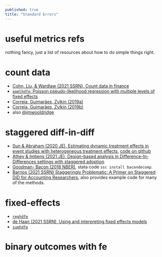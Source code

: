 ```yaml
---
published: true
title: "Standard Errors"
---
```

# useful metrics refs

nothing fancy, just a list of resources about how to do simple things right.

# count data

- [Cohn, Liu, & Wardlaw (2021 SSRN), Count data in finance](https://papers.ssrn.com/sol3/papers.cfm?abstract_id=3800339)
- [`ppmlhdfe`: Poisson pseudo-likelihood regression with multiple levels of fixed effects](http://scorreia.com/software/ppmlhdfe/)
- [Correia, Guimarães, Zylkin (2019a)](http://scorreia.com/research/ppmlhdfe.pdf)
- [Correia, Guimarães, Zylkin (2019b)](http://scorreia.com/research/separation.pdf)
- also [@jmwooldridge](https://twitter.com/jmwooldridge/status/1402044602895503363)

# staggered diff-in-diff

- [Sun & Abraham (2020 JE), Estimating dynamic treatment effects in event studies with heterogeneous treatment effects](https://www.sciencedirect.com/science/article/pii/S030440762030378X), [code on github](https://github.com/lsun20/EventStudyInteract)
- [Athey & Imbens (2021 JE), Design-based analysis in Difference-In-Differences settings with staggered adoption](https://www.sciencedirect.com/science/article/pii/S0304407621000488)
- [Goodman- Bacon (2018 NBER)](https://www.nber.org/papers/w25018), stata code `ssc install bacondecomp`.
- [Barrios (2021 SSRN) Staggeringly Problematic: A Primer on Staggered DiD for Accounting Researchers](https://papers.ssrn.com/sol3/papers.cfm?abstract_id=3794859), also provides example code for many of the methods.

<!-- # robust standard errors

[Cameron & Trivedi](http://cameron.econ.ucdavis.edu/mmabook/mma.html)

> "In microeconometrics applications the model errors are often conditionally heteroskedastic. ... Microeconometric analysis uses robust standard errors [[(White 1980)]](https://www.jstor.org/stable/1912934) wherever possible." p. 74-75

  1. "Robust standard errors" colloquially refer to standard errors calculated using the heteroskedasticity-consistent covariance matrix estimator presented in [White (1980)](https://www.jstor.org/stable/1912934). Sometimes called the "sandwich estimator", because it looks exactly like a sandwich:

<img src="https://arthurhowardmorris.github.io/assets/img/EHW.png" width="400">  



  2. These standard errors are available in most statistical packages as "robust" standard errors. For example, the following from the Stata documentation of the `regress` command:

```
sysuse auto, clear
generate gpmw = ((1/mpg)/weight)*100*1000
regress gpmw foreign
regress gpmw foreign, vce(robust)
``` -->

<!-- # clustered standard errors

[__Cameron & Trivedi (2005)__](http://cameron.econ.ucdavis.edu/mmabook/mma.html) p. 75, 705-707, 829-845 (esp. 834)

> "Guarding against other misspecifications may also be warranted. In particular, when data are clustered standard errors should be robust to clustering." p. 74-75

> "In many microeconometrics applications it is reasonable to assume independence over _i_. However, the errors are potentially (1) __serially correlated__ (i.e. correlated over _t_ for a given _i_) and/or __heteroskedastic__. Valid statistical inference requires controlling for both of these factors. The White heteroskedastic consistent estimator ... is easily extended to short panels since for the _i_th observation the error variance matrix is of finite dimension _T x T_ while _N_ [goes to infinity]." p. 705 NB: the _i_ here are individuals, while the _i_ in the notation of Adabie et al. are observations.

When you have many small clusters, say thousands of firms observed repeatedly over three to five years, then the meat of the sandwich estimator can be replaced with these clusters, as follows:

<img src="https://arthurhowardmorris.github.io/assets/img/LZ.png" width="400">  

1. It is important to note that this estimator _assumes_ that the number of observations within a cluster is small and that the number of clusters is large. Clustering aggregates the clustered observations treats the clusters as ['superobservations'](https://www.stata.com/statalist/archive/2003-05/msg00550.html), thus access to the asymptotic properties of the sandwich estimator relies no longer on the number of observations, but on the number of clusters. As Cameron & Trivedi point out, some stats packages know this and correct the degrees of freedom, to my knowledge `reghdfe` is the most careful about this.

2. To continue the example from above, clustering by manufacturer:

```
split make // make1 is the manufacturer
regress gpmw foreign, vce(cluster make1)  
reghdfe gpmw foreign, cluster(make1) noabsorb
```
  - NB: this is not intended as an example of clustering in a panel, just of the Stata syntax.
  - While not formal in any way, this example points out that clustering is not always conservative, _especially_ when the number of clusters is low.

4. Finally:

> "Once fixed or random individual-specific effects are included the serial correlation in errors can be greatly reduced, but it may not be completely eliminated."


[__Abadie, Athey, Imbens & Wooldridge (2017 NBER), When should you adjust standard errors for clustering?__](https://www.nber.org/papers/w24003)

> "We develop a new perspective on clustering adjustments to standard errors. We argue that there are two potential motivations for such adjustments, one based on clustered sampling, and one based on clustered assignment. Although when researchers look for formal justification for clustering, they typically rely on clustered sampling justifications, __we argue that clustered assignment is more commonly the setting of interest.__ This leads to new conclusions about when to adjust standard errors for clustering, and at what level to do the adjustment."

__Reccomendations:__

1. _"The researcher should assess whether the sampling process is clustered or not, and whether the assignment mechanism is clustered."_
  - _"If the answer to both is no, one should not adjust the standard errors for clustering, irrespective of whether such an adjustment would change the standard errors."_
2. _"We show that the standard Liang-Zeger cluster adjustment is conservative, and further, we derive an estimator for the correct variance that can be used if there is variation in treatment assignment within clusters and the fraction of clusters that is observed is known."_
3. _"This analysis extends to the case where fixed effects are included in the regression at the level of a cluster, with the provision that if there is no heterogeneity in the treatment effects, one need not adjust standard errors for clustering once fixed effects are included."_

[__Petersen (2009 RFS), Estimating Standard Errors in Finance Panel Data Sets: Comparing Approaches__](https://academic.oup.com/rfs/article/22/1/435/1585940?login=true)
[__Gow, Ormazabal & Taylor (2010 TAR), Correcting for Cross‐Sectional and Time‐Series Dependence in Accounting Research__](https://meridian.allenpress.com/accounting-review/article-abstract/85/2/483/53814/Correcting-for-Cross-Sectional-and-Time-Series)

The main takeaway from Petersen(2009) and Gow et al. (2010) is that clustering by time in addition to individual often seems to matter in Finance and Accounting datasets.

Peterson also emphasizes the assumption that the number of clusters should be large in Figure 5, which suggests that clustering on panels shorter than 50 periods can introduce bias into estimation of standard errors.

Petersen provides code on his website to estimate two-way clustered standard errors. His code estimates the variance-covariance matrix using the following steps:

1. estimate the variance-covariance matrix, clustering on the first dimension (lets call this the 'firm' dimension -- in his .ado this is `vcf`)
2. estimate the variance-covariance matrix, clustering on the second dimension (lets call this the 'time' dimension -- in his .ado this is `vct`)
3. estimate the variance-covariance matrix clustering on the interaction of these two dimensions (lets call this `vci`).
4. calculate the two-way clustered variance-covariance matrix as `vc2way = vcf + vct - vci`

`reghdfe` provides a relatively general implementation of high-dimensional clustering, with adjustments for low numbers of clusters.

#### A few additional notes on clustering:

  1. When _T_ is not large clustering on time may not be conservative.
  2. When incorporating many dimensions of fixed effects and clusters singletons may result. `reghdfe` removes them, see [Correia (2015 WP), Singletons, Cluster-Robust Standard Errors and Fixed Effects: A Bad Mix](http://scorreia.com/research/singletons.pdf) for a discussion.
 -->

# fixed-effects

- [`reghdfe`](http://scorreia.com/software/reghdfe/)
- [de Haan (2021 SSRN), Using and interpreting fixed effects models](https://papers.ssrn.com/sol3/papers.cfm?abstract_id=3699777)
- [`sumhdfe`](https://github.com/ed-dehaan/sumhdfe)

# binary outcomes with fe
